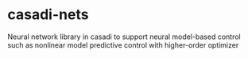 # casadi-nets
Neural network library in casadi to support neural model-based control such as nonlinear model predictive control with higher-order optimizer
